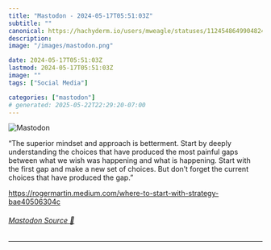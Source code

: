 ```yaml
---
title: "Mastodon - 2024-05-17T05:51:03Z"
subtitle: ""
canonical: https://hachyderm.io/users/mweagle/statuses/112454864990482404
description:
image: "/images/mastodon.png"

date: 2024-05-17T05:51:03Z
lastmod: 2024-05-17T05:51:03Z
image: ""
tags: ["Social Media"]

categories: ["mastodon"]
# generated: 2025-05-22T22:29:20-07:00
---
```

![Mastodon](/images/mastodon.png)

<p>“The superior mindset and approach is betterment. Start by deeply understanding the choices that have produced the most painful gaps between what we wish was happening and what is happening. Start with the first gap and make a new set of choices. But don’t forget the current choices that have produced the gap.”</p><p><a href="https://rogermartin.medium.com/where-to-start-with-strategy-bae40506304c" target="_blank" rel="nofollow noopener noreferrer" translate="no"><span class="invisible">https://</span><span class="ellipsis">rogermartin.medium.com/where-t</span><span class="invisible">o-start-with-strategy-bae40506304c</span></a></p>


###### [Mastodon Source 🐘](https://hachyderm.io/@mweagle/112454864990482404)

___

